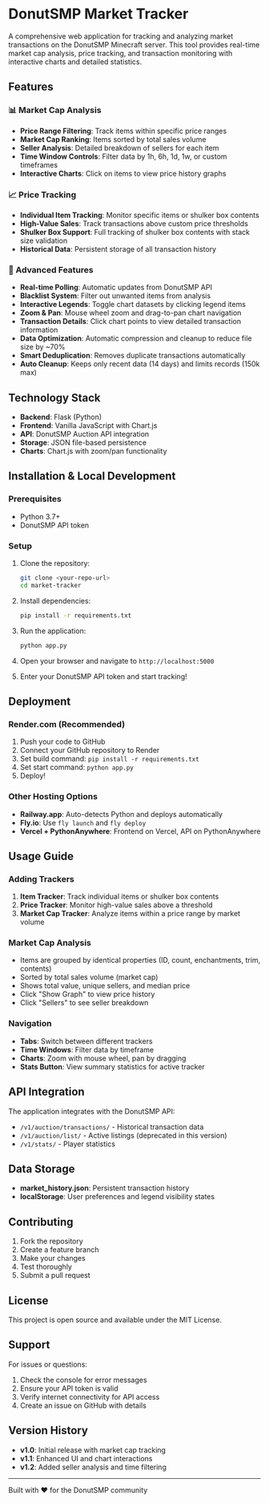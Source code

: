 # DonutSMP Market Tracker

A comprehensive web application for tracking and analyzing market transactions on the DonutSMP Minecraft server. This tool provides real-time market cap analysis, price tracking, and transaction monitoring with interactive charts and detailed statistics.

## Features

### 📊 Market Cap Analysis

- **Price Range Filtering**: Track items within specific price ranges
- **Market Cap Ranking**: Items sorted by total sales volume
- **Seller Analysis**: Detailed breakdown of sellers for each item
- **Time Window Controls**: Filter data by 1h, 6h, 1d, 1w, or custom timeframes
- **Interactive Charts**: Click on items to view price history graphs

### 📈 Price Tracking

- **Individual Item Tracking**: Monitor specific items or shulker box contents
- **High-Value Sales**: Track transactions above custom price thresholds
- **Shulker Box Support**: Full tracking of shulker box contents with stack size validation
- **Historical Data**: Persistent storage of all transaction history

### 🎯 Advanced Features

- **Real-time Polling**: Automatic updates from DonutSMP API
- **Blacklist System**: Filter out unwanted items from analysis
- **Interactive Legends**: Toggle chart datasets by clicking legend items
- **Zoom & Pan**: Mouse wheel zoom and drag-to-pan chart navigation
- **Transaction Details**: Click chart points to view detailed transaction information
- **Data Optimization**: Automatic compression and cleanup to reduce file size by ~70%
- **Smart Deduplication**: Removes duplicate transactions automatically
- **Auto Cleanup**: Keeps only recent data (14 days) and limits records (150k max)

## Technology Stack

- **Backend**: Flask (Python)
- **Frontend**: Vanilla JavaScript with Chart.js
- **API**: DonutSMP Auction API integration
- **Storage**: JSON file-based persistence
- **Charts**: Chart.js with zoom/pan functionality

## Installation & Local Development

### Prerequisites

- Python 3.7+
- DonutSMP API token

### Setup

1. Clone the repository:

   ```bash
   git clone <your-repo-url>
   cd market-tracker
   ```

2. Install dependencies:

   ```bash
   pip install -r requirements.txt
   ```

3. Run the application:

   ```bash
   python app.py
   ```

4. Open your browser and navigate to `http://localhost:5000`

5. Enter your DonutSMP API token and start tracking!

## Deployment

### Render.com (Recommended)

1. Push your code to GitHub
2. Connect your GitHub repository to Render
3. Set build command: `pip install -r requirements.txt`
4. Set start command: `python app.py`
5. Deploy!

### Other Hosting Options

- **Railway.app**: Auto-detects Python and deploys automatically
- **Fly.io**: Use `fly launch` and `fly deploy`
- **Vercel + PythonAnywhere**: Frontend on Vercel, API on PythonAnywhere

## Usage Guide

### Adding Trackers

1. **Item Tracker**: Track individual items or shulker box contents
2. **Price Tracker**: Monitor high-value sales above a threshold
3. **Market Cap Tracker**: Analyze items within a price range by market volume

### Market Cap Analysis

- Items are grouped by identical properties (ID, count, enchantments, trim, contents)
- Sorted by total sales volume (market cap)
- Shows total value, unique sellers, and median price
- Click "Show Graph" to view price history
- Click "Sellers" to see seller breakdown

### Navigation

- **Tabs**: Switch between different trackers
- **Time Windows**: Filter data by timeframe
- **Charts**: Zoom with mouse wheel, pan by dragging
- **Stats Button**: View summary statistics for active tracker

## API Integration

The application integrates with the DonutSMP API:

- `/v1/auction/transactions/` - Historical transaction data
- `/v1/auction/list/` - Active listings (deprecated in this version)
- `/v1/stats/` - Player statistics

## Data Storage

- **market_history.json**: Persistent transaction history
- **localStorage**: User preferences and legend visibility states

## Contributing

1. Fork the repository
2. Create a feature branch
3. Make your changes
4. Test thoroughly
5. Submit a pull request

## License

This project is open source and available under the MIT License.

## Support

For issues or questions:

1. Check the console for error messages
2. Ensure your API token is valid
3. Verify internet connectivity for API access
4. Create an issue on GitHub with details

## Version History

- **v1.0**: Initial release with market cap tracking
- **v1.1**: Enhanced UI and chart interactions
- **v1.2**: Added seller analysis and time filtering

---

Built with ❤️ for the DonutSMP community
